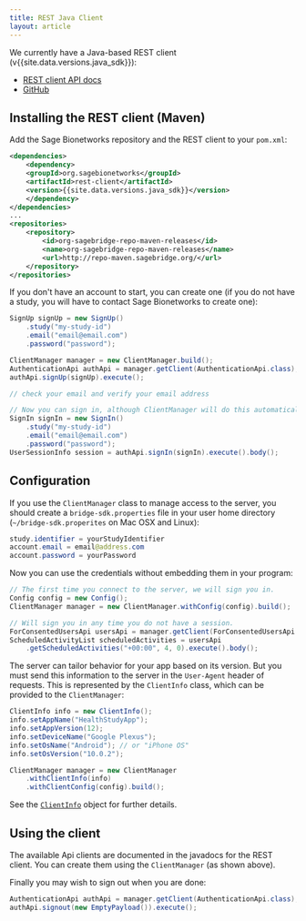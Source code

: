 ```yaml
---
title: REST Java Client
layout: article
---
```


<div class="ui positive message">

<p>We currently have a Java-based REST client (v{{site.data.versions.java_sdk}}): </p>

<ul>
    <li><a class="item" href="/rest-client/{{site.data.versions.java_sdk}}/apidocs/index.html">REST client API docs</a></li>
    <li><a class="item" href="https://github.com/Sage-Bionetworks/BridgeJavaSDK">GitHub</a></li>
</ul>
</div>

## Installing the REST client (Maven)

Add the Sage Bionetworks repository and the REST client to your <code>pom.xml</code>:

``` xml
<dependencies>
    <dependency>
    <groupId>org.sagebionetworks</groupId>
    <artifactId>rest-client</artifactId>
    <version>{{site.data.versions.java_sdk}}</version>
    </dependency>
</dependencies>
...
<repositories>
    <repository>
        <id>org-sagebridge-repo-maven-releases</id>
        <name>org-sagebridge-repo-maven-releases</name>
        <url>http://repo-maven.sagebridge.org/</url>
    </repository>
</repositories>
```

If you don't have an account to start, you can create one (if you do not have a study, you will have to contact Sage Bionetworks to create one):

``` java
SignUp signUp = new SignUp()
    .study("my-study-id")
    .email("email@email.com")
    .password("password");

ClientManager manager = new ClientManager.build();
AuthenticationApi authApi = manager.getClient(AuthenticationApi.class);
authApi.signUp(signUp).execute();

// check your email and verify your email address

// Now you can sign in, although ClientManager will do this automatically
SignIn signIn = new SignIn()
    .study("my-study-id")
    .email("email@email.com")
    .password("password");
UserSessionInfo session = authApi.signIn(signIn).execute().body();
```

## Configuration

If you use the `ClientManager` class to manage access to the server, you should create a `bridge-sdk.properties` file in your user home directory (`~/bridge-sdk.properites` on Mac OSX and Linux):

``` java
study.identifier = yourStudyIdentifier
account.email = email@address.com
account.password = yourPassword
```

Now you can use the credentials without embedding them in your program:

``` java
// The first time you connect to the server, we will sign you in.
Config config = new Config();
ClientManager manager = new ClientManager.withConfig(config).build();

// Will sign you in any time you do not have a session.
ForConsentedUsersApi usersApi = manager.getClient(ForConsentedUsersApi.class);
ScheduledActivityList scheduledActivities = usersApi
    .getScheduledActivities("+00:00", 4, 0).execute().body();
```

The server can tailor behavior for your app based on its version. But you must send this information to the server in the `User-Agent` header of requests. This is represented by the `ClientInfo` class, which can be provided to the `ClientManager`: 

``` java
ClientInfo info = new ClientInfo();
info.setAppName("HealthStudyApp");
info.setAppVersion(12);
info.setDeviceName("Google Plexus");
info.setOsName("Android"); // or "iPhone OS"
info.setOsVersion("10.0.2");

ClientManager manager = new ClientManager
    .withClientInfo(info)
    .withClientConfig(config).build();
```

See the [`ClientInfo`](/#ClientInfo) object for further details.

## Using the client

The available Api clients are documented in the javadocs for the REST client. You can create them 
using the `ClientManager` (as shown above).

Finally you may wish to sign out when you are done:

``` java
AuthenticationApi authApi = manager.getClient(AuthenticationApi.class);
authApi.signout(new EmptyPayload()).execute();
```

